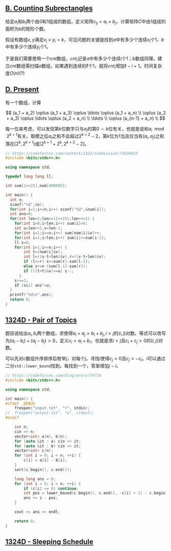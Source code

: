 ## [B. Counting Subrectangles](https://codeforces.com/contest/1323/problem/B)

给定$a_i$和$b_i$两个由$0$和$1$组成的数组，定义矩阵$c_{ij}=a_i\times b_j$，计算矩阵$C$中由$1$组成的面积为$k$的矩形个数。

假设有数组$x, y$满足$x_i \times y_i = k$，可见问题的关键是找到$a$中有多少个连续$x_i$个$1$，$b$中有多少个连续$y_i$个$1$。

于是我们需要使用一个$cnt$数组，$cnt_i$记录$a$中有多少个连续$i$个$1$；$b$数组同理。建立$cnt$数组需扫描$a$数组，如果遇到连续的$\ell$个$1$，就将$cnt_i$增加$\ell - i + 1$。时间复杂度$O(n)$(?)

## [D. Present](https://codeforces.com/contest/1323/problem/D)

有一个数组，计算

$$
(a_1 + a_2) \oplus (a_1 + a_3) \oplus \ldots \oplus (a_1 + a_n) \\ \oplus (a_2 + a_3) \oplus \ldots \oplus (a_2 + a_n) \\ \ldots \\ \oplus (a_{n-1} + a_n) \\
$$

每一位来考虑，可以发现第$k$位数字只与$a_i$的第$0\sim k$位有关，也就是说和$a_i \mod 2^{k+1}$有关。取模之后$a_i$之和不会超过$2^{k+2}-2$，第$k$位为$1$当且仅当有$(a_i, a_j)$之和落在$[2^k, 2^{k+1})$或$[2^{k+1}+2^k, 2^{k+2}-2]$。

```cpp
// https://codeforces.com/contest/1322/submission/72634815
#include <bits/stdc++.h>

using namespace std;

typedef long long ll;

int sum[1<<25],num[400005];

int main() {
  int n;
  scanf("%d",&n);
  for(int i=1;i<=n;i++) scanf("%d",&num[i]);
  int ans=0;
  for(int len=2;len<=(1<<25);len<<=1) {
  	for(int i=0;i<len;i++) sum[i]=0;
  	int u=len>>1,v=len-1;
  	for(int i=1;i<=n;i++) sum[num[i]&v]++;
  	for(int i=1;i<len;i++) sum[i]+=sum[i-1];
  	ll s=0;
  	for(int i=1;i<=n;i++) {
  		int t=(num[i]&v);
  		int l=((u-t+len)&v),r=((v-t+len)&v);
  		if (l<=r) s+=sum[r]-sum[l-1];
  		else s+=n-(sum[l-1]-sum[r]);
  		if (((t+t)&v)>=u) s--;
	  }
	s>>=1;
	if (s&1) ans^=u;
  }
  printf("%d\n",ans);
  return 0;
}
```

## [1324D - Pair of Topics](https://codeforces.com/contest/1324/problem/D)

题目说给出$a_i, b_i$两个数组，求使得$a_i+a_j>b_i+b_j, i<j$的$(i, j)$对数。等式可以改写为$(a_i - b_i) + (a_j - b_j) > 0$，定义$c_i = a_i + b_i$，也就是求$i<j$且$c_i+c_j>0$的$(i, j)$对数。

可以先对$c$数组升序排序后枚举$j$，对每个$j$，寻找$i$使得$c_j > 0$且$c_j > -c_i$。$i$可以通过二分`std::lower_bound`找到。每找到一个，答案增加$j-i$。

```cpp
// https://codeforces.com/blog/entry/74714
#include <bits/stdc++.h>

using namespace std;

int main() {
#ifdef _DEBUG
	freopen("input.txt", "r", stdin);
//	freopen("output.txt", "w", stdout);
#endif

	int n;
	cin >> n;
	vector<int> a(n), b(n);
	for (auto &it : a) cin >> it;
	for (auto &it : b) cin >> it;
	vector<int> c(n);
	for (int i = 0; i < n; ++i) {
		c[i] = a[i] - b[i];
	}
	sort(c.begin(), c.end());

	long long ans = 0;
	for (int i = 0; i < n; ++i) {
		if (c[i] <= 0) continue;
		int pos = lower_bound(c.begin(), c.end(), -c[i] + 1) - c.begin();
		ans += i - pos;
	}

	cout << ans << endl;

	return 0;
}
```

## [1324D - Sleeping Schedule](https://codeforces.com/contest/1324/problem/E)
